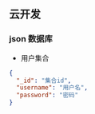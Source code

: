 ## 云开发

### json 数据库

- 用户集合

```json
{
  "_id": "集合id",
  "username": "用户名",
  "password": "密码"
}
```
